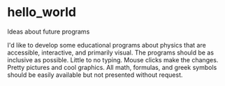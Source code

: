 # hello_world
Ideas about future programs

I'd like to develop some educational programs about physics that are accessible, interactive, and primarily visual.
The programs should be as inclusive as possible.
Little to no typing.
Mouse clicks make the changes.
Pretty pictures and cool graphics.
All math, formulas, and greek symbols should be easily available but not presented without request.
